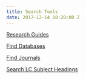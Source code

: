 ```yaml
---
title: Search Tools
date: 2017-12-14 18:20:00 Z
---
```


[Research Guides](http://masters.libguides.com/)

[Find Databases](http://masters.libguides.com/az.php)

[Find Journals](https://masters.on.worldcat.org/atoztitles/#journal)

[Search LC Subject Headings](http://id.loc.gov/authorities/subjects.html)